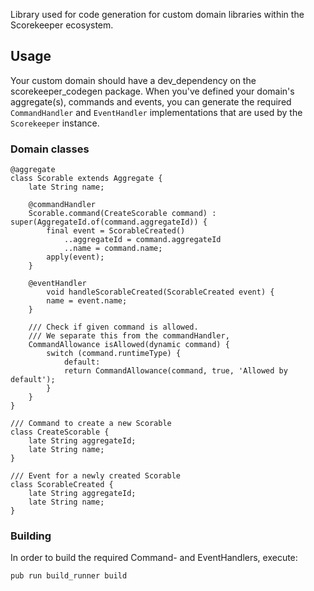Library used for code generation for custom domain libraries within the Scorekeeper ecosystem.

## Usage

Your custom domain should have a dev_dependency on the scorekeeper_codegen package.
When you've defined your domain's aggregate(s), commands and events, you can generate the required 
`CommandHandler` and `EventHandler` implementations that are used by the `Scorekeeper` instance.

### Domain classes
```
@aggregate
class Scorable extends Aggregate {
    late String name;

    @commandHandler
    Scorable.command(CreateScorable command) : super(AggregateId.of(command.aggregateId)) {
        final event = ScorableCreated()
            ..aggregateId = command.aggregateId
            ..name = command.name;
        apply(event);
    }
    
    @eventHandler
        void handleScorableCreated(ScorableCreated event) {
        name = event.name;
    }
   
    /// Check if given command is allowed.
    /// We separate this from the commandHandler, 
    CommandAllowance isAllowed(dynamic command) {
        switch (command.runtimeType) {
            default:
            return CommandAllowance(command, true, 'Allowed by default');
        }
    }
}

/// Command to create a new Scorable
class CreateScorable {
    late String aggregateId;
    late String name;
}

/// Event for a newly created Scorable
class ScorableCreated {
    late String aggregateId;
    late String name;
}
```

### Building
In order to build the required Command- and EventHandlers, execute:

``` pub run build_runner build ```


